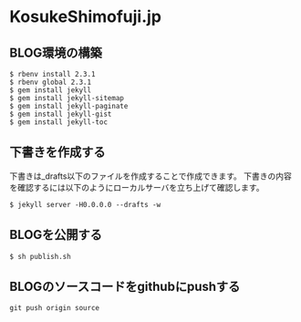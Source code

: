 # KosukeShimofuji.jp

## BLOG環境の構築

```
$ rbenv install 2.3.1
$ rbenv global 2.3.1
$ gem install jekyll
$ gem install jekyll-sitemap
$ gem install jekyll-paginate
$ gem install jekyll-gist
$ gem install jekyll-toc
```

## 下書きを作成する

下書きは_drafts以下のファイルを作成することで作成できます。
下書きの内容を確認するには以下のようにローカルサーバを立ち上げて確認します。

```
$ jekyll server -H0.0.0.0 --drafts -w
```

## BLOGを公開する

```
$ sh publish.sh
```

## BLOGのソースコードをgithubにpushする

```
git push origin source
```


